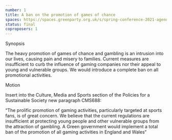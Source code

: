 ```yaml
---
number: 1
title: A ban on the promotion of games of chance
spaces: https://spaces.greenparty.org.uk/s/spring-conference-2021-agenda-forum2/?contentId=78032
status: final
coproposers: 1
---
```

Synopsis


The heavy promotion of games of chance and gambling is an intrusion into our lives, causing pain and misery to families. Current measures are insufficient to curb the influence of gaming companies nor their appeal to young and vulnerable groups. We would introduce a complete ban on all promotional activities.


Motion


Insert into the Culture, Media and Sports section of the Policies for a Sustainable Society new paragraph CMS688:


“The prolific promotion of gaming activities, particularly targeted at sports fans, is of great concern. We believe that the current regulations are insufficient at protecting young people and other vulnerable groups from the attraction of gambling. A Green government would implement a total ban of the promotion of all gaming activities in England and Wales“
